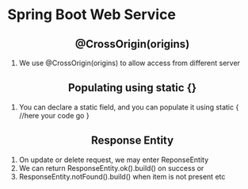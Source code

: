<h1>Spring Boot Web Service</h1>

<h2 align="center">@CrossOrigin(origins)</h2>
<ol>
    <li>We use @CrossOrigin(origins) to allow access from different server</li>
</ol>

<h2 align="center">Populating using static {}</h2>
<ol>
    <li>You can declare a static field, and you can populate it using static { //here your code go }</li>
</ol>
<h2 align="center">Response Entity</h2>
<ol>
    <li>On update or delete request, we may enter ReponseEntity</li>
    <li>We can return ResponseEntity.ok().build() on success or</li>
    <li>ResponseEntity.notFound().build() when item is not present etc</li>

</ol>
